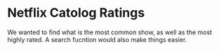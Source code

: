 # Netflix Catolog Ratings
We wanted to find what is the most common show, as well as the most highly rated.
A search fucntion would also make things easier.
